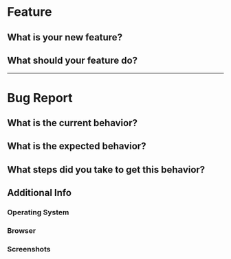 <!-- Please fill out one of the sections below based on the type of issue you're creating -->
# Feature
## What is your new feature?

## What should your feature do?

---

# Bug Report
## What is the current behavior?

## What is the expected behavior?

## What steps did you take to get this behavior?

## Additional Info
### Operating System

### Browser

### Screenshots
